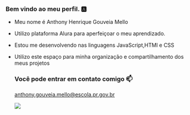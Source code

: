### Bem vindo ao meu perfil. 🅰️

- Meu nome é Anthony Henrique Gouveia Mello
- Utilizo plataforma Alura para aperfeiçoar o meu aprendizado.
- Estou me desenvolvendo nas linguagens JavaScript,HTMl e CSS
- Utilizo este espaço para minha organização e compartilhamento dos meus projetos

  ### Você pode entrar em contato comigo 📫

  anthony.gouveia.mello@escola.pr.gov.br



  ![](https://tenor.com/bRczN.gif)
